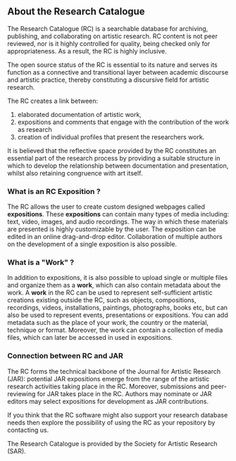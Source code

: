 ## About the Research Catalogue

The Research Catalogue (RC) is a searchable database for archiving,
publishing, and collaborating on artistic research. RC content is not
peer reviewed, nor is it highly controlled for quality, being checked
only for appropriateness. As a result, the RC is highly inclusive.

The open source status of the RC is essential to its nature and serves
its function as a connective and transitional layer between academic
discourse and artistic practice, thereby constituting a discursive
field for artistic research.

The RC creates a link between:

1. elaborated documentation of artistic work,
2. expositions and comments that engage with the contribution of the work as research
3. creation of individual profiles that present the researchers work.

It is believed that the reflective space provided by the RC
constitutes an essential part of the research process by providing a
suitable structure in which to develop the relationship between
documentation and presentation, whilst also retaining congruence with
art itself.

### What is an RC Exposition ?

The RC allows the user to create custom designed webpages called
__expositions__. These __expositions__ can contain many types of media
including: text, video, images, and audio recordings.  The way in
which these materials are presented is highly customizable by the
user. The exposition can be edited in an online drag-and-drop
editor. Collaboration of multiple authors on the development of a
single exposition is also possible.

### What is a "Work" ?

In addition to expositions, it is also possible to upload single or
multiple files and organize them as a __work__, which can also contain
metadata about the work. A __work__ in the RC can be used to represent
self-sufficient artistic creations existing outside the RC, such as
objects, compositions, recordings, videos, installations, paintings,
photographs, books etc, but can also be used to represent events,
presentations or expositions. You can add metadata such as the place
of your work, the country or the material, technique or
format. Moreover, the work can contain a collection of media files,
which can later be accessed in used in expositions.

### Connection between RC and JAR

The RC forms the technical backbone of the Journal for Artistic
Research (JAR): potential JAR expositions emerge from the range of the
artistic research activities taking place in the RC. Moreover,
submissions and peer-reviewing for JAR takes place in the RC. Authors
may nominate or JAR editors may select expositions for development as
JAR contributions.

If you think that the RC software might also support your research
database needs then explore the possibility of using the RC as your
repository by contacting us.

The Research Catalogue is provided by the Society for Artistic
Research (SAR).
